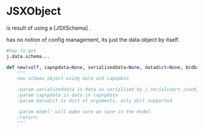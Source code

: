 # JSXObject

is result of using a [JSXSchema] .

has no notion of config management, its just the data object by itself.

```python
#how to get 
j.data.schema...  

def new(self, capnpdata=None, serializeddata=None, datadict=None, bcdb=None):
    """
    new schema_object using data and capnpbin

    :param serializeddata is data as serialized by j.serializers.jsxobject (has prio)  : #TODO: check
    :param capnpdata is data in capnpdata
    :param datadict is dict of arguments, only dict supported

    :param model: will make sure we save in the model
    :return:
    """
```


